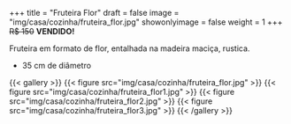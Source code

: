 +++
title = "Fruteira Flor"
draft = false
image = "img/casa/cozinha/fruteira_flor.jpg"
showonlyimage = false
weight = 1
+++
<span class="sold">~~R$ 150~~</span> **VENDIDO!**

<!--more-->

Fruteira em formato de flor, entalhada na madeira maciça, rustica.	

- 35 cm de diâmetro


{{< gallery >}}
{{< figure src="img/casa/cozinha/fruteira_flor.jpg" >}}
{{< figure src="img/casa/cozinha/fruteira_flor1.jpg" >}}
{{< figure src="img/casa/cozinha/fruteira_flor2.jpg" >}}
{{< figure src="img/casa/cozinha/fruteira_flor3.jpg" >}}
{{< /gallery >}}


